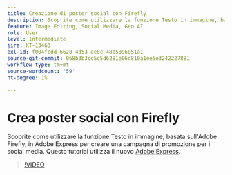```yaml
---
title: Creazione di poster social con Firefly
description: Scoprite come utilizzare la funzione Testo in immagine, basata sull’Adobe Firefly, per creare una campagna promozionale per i social media
feature: Image Editing, Social Media, Gen AI
role: User
level: Intermediate
jira: KT-13463
exl-id: f004fcdd-6628-4d53-ae8c-48e5096051a1
source-git-commit: 068b3b3cc5c5d6281e06d810a1ee5e3242227881
workflow-type: tm+mt
source-wordcount: '59'
ht-degree: 1%

---
```


# Crea poster social con Firefly

Scoprite come utilizzare la funzione Testo in immagine, basata sull&#39;Adobe Firefly, in Adobe Express per creare una campagna di promozione per i social media. Questo tutorial utilizza il nuovo [Adobe Express](https://www.adobe.com/express/).

>[!VIDEO](https://video.tv.adobe.com/v/3430565?quality=12&learn=on&hidetitle=true&captions=ita)
